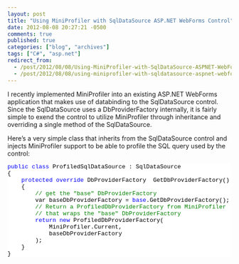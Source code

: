 ```yaml
---
layout: post
title: "Using MiniProfiler with SqlDataSource ASP.NET WebForms Control"
date: 2012-08-08 20:27:21 -0500
comments: true
published: true
categories: ["blog", "archives"]
tags: ["C#", "asp.net"]
redirect_from: 
  - /post/2012/08/08/Using-MiniProfiler-with-SqlDataSource-ASPNET-WebForms-Control
  - /post/2012/08/08/using-miniprofiler-with-sqldatasource-aspnet-webforms-control
---
```

<!-- more -->
<p>I recently implemented MiniProfiler into an existing ASP.NET WebForms application that makes use of databinding to the SqlDataSource control. Since the SqlDataSource uses a DbProviderFactory internally, it is fairly simple to exend the control to utilize MiniProfiler through inheritance and overriding a single method of the SqlDataSource.</p>  <p>Here’s a very simple class that inherits from the SqlDataSource control and injects MiniProfiler support to be able to profile the SQL query used by the control:</p>  <pre class="csharpcode"><span class="kwrd">public</span> <span class="kwrd">class</span> ProfiledSqlDataSource : SqlDataSource
{
    <span class="kwrd">protected</span> <span class="kwrd">override</span> DbProviderFactory  GetDbProviderFactory()
    {
        <span class="rem">// get the &quot;base&quot; DbProviderFactory</span>
        var baseDbProviderFactory = <span class="kwrd">base</span>.GetDbProviderFactory();
        <span class="rem">// Return a ProfiledDbProviderFactory from MiniProfiler</span>
        <span class="rem">// that wraps the &quot;base&quot; DbProviderFactory</span>
        <span class="kwrd">return</span> <span class="kwrd">new</span> ProfiledDbProviderFactory(
            MiniProfiler.Current,
            baseDbProviderFactory
        );
    }
}</pre>
<style type="text/css">
.csharpcode, .csharpcode pre
{
	font-size: small;
	color: black;
	font-family: consolas, "Courier New", courier, monospace;
	background-color: #ffffff;
	/*white-space: pre;*/
}
.csharpcode pre { margin: 0em; }
.csharpcode .rem { color: #008000; }
.csharpcode .kwrd { color: #0000ff; }
.csharpcode .str { color: #006080; }
.csharpcode .op { color: #0000c0; }
.csharpcode .preproc { color: #cc6633; }
.csharpcode .asp { background-color: #ffff00; }
.csharpcode .html { color: #800000; }
.csharpcode .attr { color: #ff0000; }
.csharpcode .alt 
{
	background-color: #f4f4f4;
	width: 100%;
	margin: 0em;
}
.csharpcode .lnum { color: #606060; }</style>
